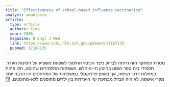 ```yaml
---
title: "Effectiveness of school-based influenza vaccination"
analyst: amantonio
article:
  type: article
  authors: King
  year: 2006
  magazine: N Engl J Med
  link: https://www.ncbi.nlm.nih.gov/pubmed/17167135
  pubmed: 17167135
---
```


מטרת המחקר הזה הייתה לבדוק כיצד הכיסוי החיסוני לשפעת משפיע על חסינות העדר.
תלמידי בית ספר חוסנו בחיסון חי-מוחלש. משפחות התלמידים שחוסנו, חלו פחות במחלות דרכי נשימה, אך באופן פרדוקסלי במשפחות של המחוסנים היו הרבה יותר מקרי אישפוז.
לא היה הבדל מבחינת ימי היעדרות בין ילדים מחוסנים ללא-מחוסנים. [[1]](https://www.ncbi.nlm.nih.gov/pmc/articles/PMC5410714)
